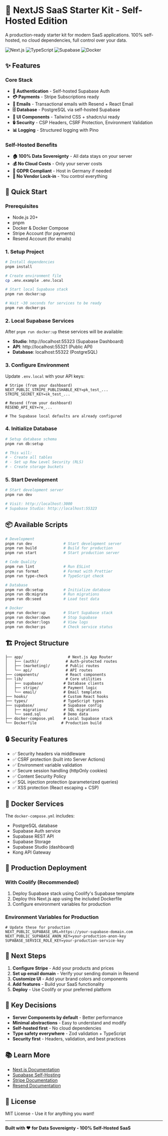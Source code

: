 # 🚀 NextJS SaaS Starter Kit - Self-Hosted Edition

A production-ready starter kit for modern SaaS applications. 100% self-hosted, no cloud dependencies, full control over your data.

![Next.js](https://img.shields.io/badge/Next.js-15-black?style=flat-square&logo=next.js)
![TypeScript](https://img.shields.io/badge/TypeScript-5.0-blue?style=flat-square&logo=typescript)
![Supabase](https://img.shields.io/badge/Supabase-Self--Hosted-green?style=flat-square&logo=supabase)
![Docker](https://img.shields.io/badge/Docker-Ready-blue?style=flat-square&logo=docker)

## ✨ Features

### Core Stack
- **🔐 Authentication** - Self-hosted Supabase Auth
- **💳 Payments** - Stripe Subscriptions ready
- **📧 Emails** - Transactional emails with Resend + React Email
- **🗄️ Database** - PostgreSQL via self-hosted Supabase
- **🎨 UI Components** - Tailwind CSS + shadcn/ui ready
- **🔒 Security** - CSP Headers, CSRF Protection, Environment Validation
- **📊 Logging** - Structured logging with Pino

### Self-Hosted Benefits
- **🏠 100% Data Sovereignty** - All data stays on your server
- **💰 No Cloud Costs** - Only your server costs
- **🔐 GDPR Compliant** - Host in Germany if needed
- **🚫 No Vendor Lock-in** - You control everything

## 🏁 Quick Start

### Prerequisites
- Node.js 20+
- pnpm
- Docker & Docker Compose
- Stripe Account (for payments)
- Resend Account (for emails)

### 1. Setup Project

```bash
# Install dependencies
pnpm install

# Create environment file
cp .env.example .env.local

# Start local Supabase stack
pnpm run docker:up

# Wait ~30 seconds for services to be ready
pnpm run docker:ps
```

### 2. Local Supabase Services

After `pnpm run docker:up` these services will be available:

- **Studio**: http://localhost:55323 (Supabase Dashboard)
- **API**: http://localhost:55321 (Public API)
- **Database**: localhost:55322 (PostgreSQL)

### 3. Configure Environment

Update `.env.local` with your API keys:

```env
# Stripe (from your dashboard)
NEXT_PUBLIC_STRIPE_PUBLISHABLE_KEY=pk_test_...
STRIPE_SECRET_KEY=sk_test_...

# Resend (from your dashboard)
RESEND_API_KEY=re_...

# The Supabase local defaults are already configured
```

### 4. Initialize Database

```bash
# Setup database schema
pnpm run db:setup

# This will:
# - Create all tables
# - Set up Row Level Security (RLS)
# - Create storage buckets
```

### 5. Start Development

```bash
# Start development server
pnpm run dev

# Visit: http://localhost:3000
# Supabase Studio: http://localhost:55323
```

## 📦 Available Scripts

```bash
# Development
pnpm run dev              # Start development server
pnpm run build            # Build for production
pnpm run start            # Start production server

# Code Quality
pnpm run lint             # Run ESLint
pnpm run format           # Format with Prettier
pnpm run type-check       # TypeScript check

# Database
pnpm run db:setup         # Initialize database
pnpm run db:migrate       # Run migrations
pnpm run db:seed          # Load test data

# Docker
pnpm run docker:up        # Start Supabase stack
pnpm run docker:down      # Stop Supabase
pnpm run docker:logs      # View logs
pnpm run docker:ps        # Check service status
```

## 🏗️ Project Structure

```
├── app/                    # Next.js App Router
│   ├── (auth)/            # Auth-protected routes
│   ├── (marketing)/       # Public routes
│   └── api/               # API routes
├── components/            # React components
├── lib/                   # Core utilities
│   ├── supabase/         # Database clients
│   ├── stripe/           # Payment logic
│   └── email/            # Email templates
├── hooks/                # Custom React hooks
├── types/                # TypeScript types
├── supabase/             # Supabase config
│   ├── migrations/       # SQL migrations
│   └── seed.sql          # Demo data
├── docker-compose.yml    # Local Supabase stack
└── Dockerfile           # Production build
```

## 🔒 Security Features

- ✅ Security headers via middleware
- ✅ CSRF protection (built into Server Actions)
- ✅ Environment variable validation
- ✅ Secure session handling (httpOnly cookies)
- ✅ Content Security Policy
- ✅ SQL injection protection (parameterized queries)
- ✅ XSS protection (React escaping + CSP)

## 🐳 Docker Services

The `docker-compose.yml` includes:
- PostgreSQL database
- Supabase Auth service
- Supabase REST API
- Supabase Storage
- Supabase Studio (dashboard)
- Kong API Gateway

## 🚀 Production Deployment

### With Coolify (Recommended)
1. Deploy Supabase stack using Coolify's Supabase template
2. Deploy this Next.js app using the included Dockerfile
3. Configure environment variables for production

### Environment Variables for Production
```env
# Update these for production
NEXT_PUBLIC_SUPABASE_URL=https://your-supabase-domain.com
NEXT_PUBLIC_SUPABASE_ANON_KEY=your-production-anon-key
SUPABASE_SERVICE_ROLE_KEY=your-production-service-key
```

## 📝 Next Steps

1. **Configure Stripe** - Add your products and prices
2. **Set up email domain** - Verify your sending domain in Resend
3. **Customize UI** - Add your brand colors and components
4. **Add features** - Build your SaaS functionality
5. **Deploy** - Use Coolify or your preferred platform

## 🎯 Key Decisions

- **Server Components by default** - Better performance
- **Minimal abstractions** - Easy to understand and modify
- **Self-hosted first** - No cloud dependencies
- **Type safety everywhere** - Zod validation + TypeScript
- **Security first** - Headers, validation, and best practices

## 📚 Learn More

- [Next.js Documentation](https://nextjs.org/docs)
- [Supabase Self-Hosting](https://supabase.com/docs/guides/self-hosting)
- [Stripe Documentation](https://stripe.com/docs)
- [Resend Documentation](https://resend.com/docs)

## 📄 License

MIT License - Use it for anything you want!

---

**Built with ❤️ for Data Sovereignty - 100% Self-Hosted SaaS**